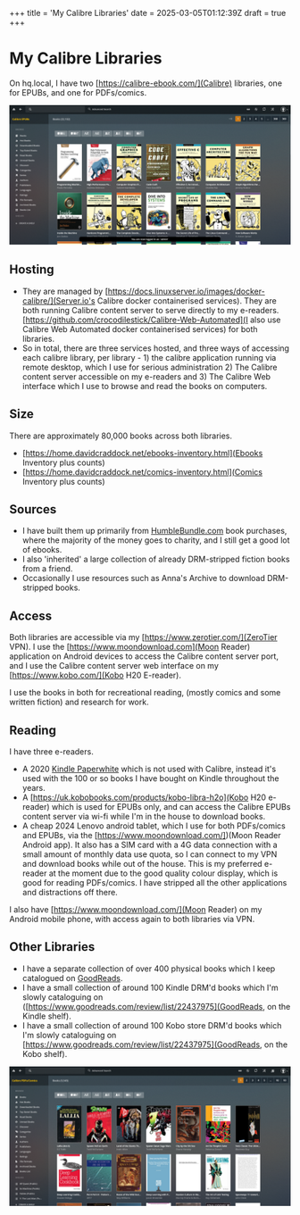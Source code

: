 +++
title = 'My Calibre Libraries'
date = 2025-03-05T01:12:39Z
draft = true
+++

# My Calibre Libraries

On hq.local, I have two [https://calibre-ebook.com/](Calibre) libraries, one for EPUBs, and one for PDFs/comics.

![Comics library on Calibre Web Automated](calibre-library-comics.png)

## Hosting

* They are managed by [https://docs.linuxserver.io/images/docker-calibre/](Server.io's Calibre docker containerised services). They are both running Calibre content server to serve directly to my e-readers. [https://github.com/crocodilestick/Calibre-Web-Automated](I also use Calibre Web Automated docker containerised services) for both libraries.
* So in total, there are three services hosted, and three ways of accessing each calibre library, per library - 1) the calibre application running via remote desktop, which I use for serious administration 2) The Calibre content server accessible on my e-readers and 3) The Calibre Web interface which I use to browse and read the books on computers.

## Size

There are approximately 80,000 books across both libraries.

* [https://home.davidcraddock.net/ebooks-inventory.html](Ebooks Inventory plus counts)
* [https://home.davidcraddock.net/comics-inventory.html](Comics Inventory plus counts)

## Sources

* I have built them up primarily from [HumbleBundle.com](https://HumbleBundle.com) book purchases, where the majority of the money goes to charity, and I still get a good lot of ebooks.
* I also 'inherited' a large collection of already DRM-stripped fiction books from a friend.
* Occasionally I use resources such as Anna's Archive to download DRM-stripped books.

## Access

Both libraries are accessible via my [https://www.zerotier.com/](ZeroTier VPN). I use the [https://www.moondownload.com](Moon Reader) application on Android devices to access the Calibre content server port, and I use the Calibre content server web interface on my [https://www.kobo.com/](Kobo H20 E-reader).

I use the books in both for recreational reading, (mostly comics and some written fiction) and research for work.

## Reading

I have three e-readers.

* A 2020 [Kindle Paperwhite](https://www.amazon.co.uk/kindle-paperwhite-2024) which is not used with Calibre, instead it's used with the 100 or so books I have bought on Kindle throughout the years.
* A [https://uk.kobobooks.com/products/kobo-libra-h2o](Kobo H20 e-reader) which is used for EPUBs only, and can access the Calibre EPUBs content server via wi-fi while I'm in the house to download books.
* A cheap 2024 Lenovo android tablet, which I use for both PDFs/comics and EPUBs, via the [https://www.moondownload.com/])(Moon Reader Android app). It also has a SIM card with a 4G data connection with a small amount of monthly data use quota, so I can connect to my VPN and download books while out of the house. This is my preferred e-reader at the moment due to the good quality colour display, which is good for reading PDFs/comics. I have stripped all the other applications and distractions off there.

I also have [https://www.moondownload.com/](Moon Reader) on my Android mobile phone, with access again to both libraries via VPN.

## Other Libraries

* I have a separate collection of over 400 physical books which I keep catalogued on [GoodReads](https://www.goodreads.com/review/list/22437975).
* I have a small collection of around 100 Kindle DRM'd books which I'm slowly cataloguing on ([https://www.goodreads.com/review/list/22437975](GoodReads, on the Kindle shelf).
* I have a small collection of around 100 Kobo store DRM'd books which I'm slowly cataloguing on [https://www.goodreads.com/review/list/22437975](GoodReads, on the Kobo shelf).

![Ebooks library on Calibre Web Automated](calibre-library-ebooks.png)


